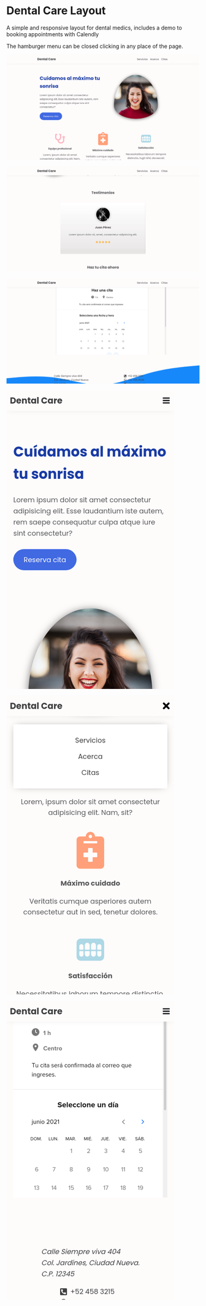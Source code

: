 # Dental Care Layout

A simple and responsive layout for dental medics, includes a demo to booking appointments with Calendly

The hamburger menu can be closed clicking in any place of the page.

![Dental Care Layout](showcase.png)

![Testimonials](testimonials.png)

![Calendar](calendar.png)

![Responsive](responsive.png)

![Responsive Menu](responsivemenu.png)

![Responsive Calendar](responsivecalendar.png)



